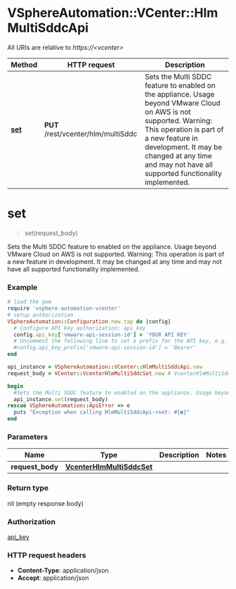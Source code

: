 # VSphereAutomation::VCenter::HlmMultiSddcApi

All URIs are relative to *https://&lt;vcenter&gt;*

Method | HTTP request | Description
------------- | ------------- | -------------
[**set**](HlmMultiSddcApi.md#set) | **PUT** /rest/vcenter/hlm/multiSddc | Sets the Multi SDDC feature to enabled on the appliance. Usage beyond VMware Cloud on AWS is not supported. Warning: This operation is part of a new feature in development. It may be changed at any time and may not have all supported functionality implemented.


# **set**
> set(request_body)

Sets the Multi SDDC feature to enabled on the appliance. Usage beyond VMware Cloud on AWS is not supported. Warning: This operation is part of a new feature in development. It may be changed at any time and may not have all supported functionality implemented.

### Example
```ruby
# load the gem
require 'vsphere-automation-vcenter'
# setup authorization
VSphereAutomation::Configuration.new.tap do |config|
  # Configure API key authorization: api_key
  config.api_key['vmware-api-session-id'] = 'YOUR API KEY'
  # Uncomment the following line to set a prefix for the API key, e.g. 'Bearer' (defaults to nil)
  #config.api_key_prefix['vmware-api-session-id'] = 'Bearer'
end

api_instance = VSphereAutomation::VCenter::HlmMultiSddcApi.new
request_body = VCenter::VcenterHlmMultiSddcSet.new # VcenterHlmMultiSddcSet | 

begin
  #Sets the Multi SDDC feature to enabled on the appliance. Usage beyond VMware Cloud on AWS is not supported. Warning: This operation is part of a new feature in development. It may be changed at any time and may not have all supported functionality implemented.
  api_instance.set(request_body)
rescue VSphereAutomation::ApiError => e
  puts "Exception when calling HlmMultiSddcApi->set: #{e}"
end
```

### Parameters

Name | Type | Description  | Notes
------------- | ------------- | ------------- | -------------
 **request_body** | [**VcenterHlmMultiSddcSet**](VcenterHlmMultiSddcSet.md)|  | 

### Return type

nil (empty response body)

### Authorization

[api_key](../README.md#api_key)

### HTTP request headers

 - **Content-Type**: application/json
 - **Accept**: application/json



